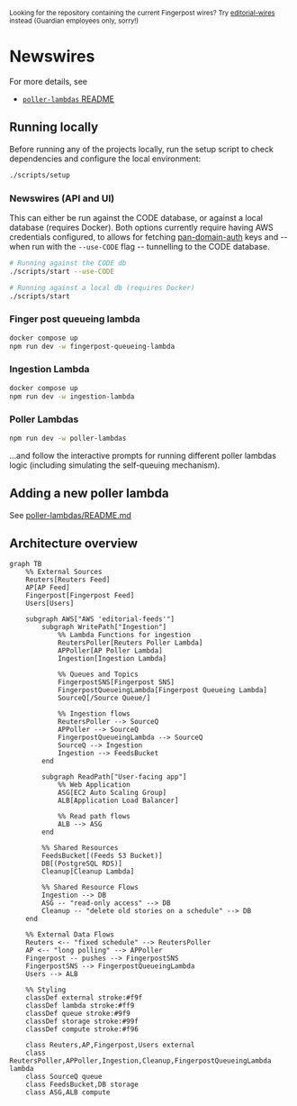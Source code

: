 <sup>Looking for the repository containing the current Fingerpost wires? Try [editorial-wires](https://github.com/guardian/editorial-wires) instead (Guardian employees only, sorry!)</sup>

# Newswires

For more details, see

- [`poller-lambdas` README](poller-lambdas/README.md)

## Running locally

Before running any of the projects locally, run the setup script to check dependencies and configure the local environment:

```sh
./scripts/setup
```

### Newswires (API and UI)

This can either be run against the CODE database, or against a local database (requires Docker). Both options currently require
having AWS credentials configured, to allows for fetching [pan-domain-auth](https://github.com/guardian/pan-domain-authentication)
keys and -- when run with the `--use-CODE` flag -- tunnelling to the CODE database.

```sh
# Running against the CODE db
./scripts/start --use-CODE
```

```sh
# Running against a local db (requires Docker)
./scripts/start
```

### Finger post queueing lambda
```sh
docker compose up
npm run dev -w fingerpost-queueing-lambda
```

### Ingestion Lambda

```sh
docker compose up
npm run dev -w ingestion-lambda
```

### Poller Lambdas

```sh
npm run dev -w poller-lambdas
```

...and follow the interactive prompts for running different poller lambdas logic (including simulating the self-queuing mechanism).

## Adding a new poller lambda

See [poller-lambdas/README.md](poller-lambdas/README.md)

## Architecture overview

```mermaid
graph TB
    %% External Sources
    Reuters[Reuters Feed]
    AP[AP Feed]
    Fingerpost[Fingerpost Feed]
    Users[Users]

    subgraph AWS["AWS 'editorial-feeds'"]
        subgraph WritePath["Ingestion"]
            %% Lambda Functions for ingestion
            ReutersPoller[Reuters Poller Lambda]
            APPoller[AP Poller Lambda]
            Ingestion[Ingestion Lambda]

            %% Queues and Topics
            FingerpostSNS[Fingerpost SNS]
            FingerpostQueueingLambda[Fingerpost Queueing Lambda]
            SourceQ[/Source Queue/]

            %% Ingestion flows
            ReutersPoller --> SourceQ
            APPoller --> SourceQ
            FingerpostQueueingLambda --> SourceQ
            SourceQ --> Ingestion
            Ingestion --> FeedsBucket
        end

        subgraph ReadPath["User-facing app"]
            %% Web Application
            ASG[EC2 Auto Scaling Group]
            ALB[Application Load Balancer]

            %% Read path flows
            ALB --> ASG
        end

        %% Shared Resources
        FeedsBucket[(Feeds S3 Bucket)]
        DB[(PostgreSQL RDS)]
        Cleanup[Cleanup Lambda]

        %% Shared Resource Flows
        Ingestion --> DB
        ASG -- "read-only access" --> DB
        Cleanup -- "delete old stories on a schedule" --> DB
    end

    %% External Data Flows
    Reuters <-- "fixed schedule" --> ReutersPoller
    AP <-- "long polling" --> APPoller
    Fingerpost -- pushes --> FingerpostSNS
    FingerpostSNS --> FingerpostQueueingLambda
    Users --> ALB

    %% Styling
    classDef external stroke:#f9f
    classDef lambda stroke:#ff9
    classDef queue stroke:#9f9
    classDef storage stroke:#99f
    classDef compute stroke:#f96

    class Reuters,AP,Fingerpost,Users external
    class ReutersPoller,APPoller,Ingestion,Cleanup,FingerpostQueueingLambda lambda
    class SourceQ queue
    class FeedsBucket,DB storage
    class ASG,ALB compute
```
